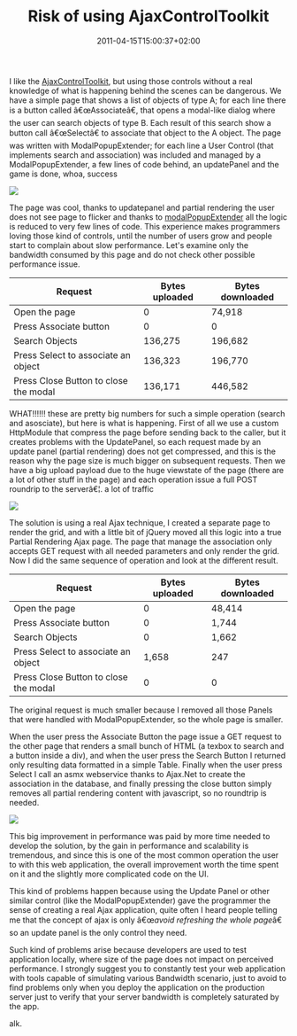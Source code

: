 ﻿---
title: "Risk of using AjaxControlToolkit"
description: ""
date: 2011-04-15T15:00:37+02:00
draft: false
tags: [JQuery]
categories: [JQuery]
---
I like the [AjaxControlToolkit](http://www.asp.net/ajax/ajaxcontroltoolkit/samples/), but using those controls without a real knowledge of what is happening behind the scenes can be dangerous. We have a simple page that shows a list of objects of type A; for each line there is a button called â€œAssociateâ€, that opens a modal-like dialog where the user can search objects of type B. Each result of this search show a button call â€œSelectâ€ to associate that object to the A object. The page was written with ModalPopupExtender; for each line a User Control (that implements search and association) was included and managed by a ModalPopupExtender, a few lines of code behind, an updatePanel and the game is done, whoa, success

![](http://t0.gstatic.com/images?q=tbn:ANd9GcQibTJAPeCu_zm5Joz_TOvY7ahk9uPQMqeTVC06u63QXTNJ5UsZ)

The page was cool, thanks to updatepanel and partial rendering the user does not see page to flicker and thanks to [modalPopupExtender](http://www.codeproject.com/KB/ajax/ModalPopupExtender.aspx) all the logic is reduced to very few lines of code. This experience makes programmers loving those kind of controls, until the number of users grow and people start to complain about slow performance. Let's examine only the bandwidth consumed by this page and do not check other possible performance issue.

|  **Request** |  **Bytes uploaded** |  **Bytes downloaded** |
| --- | --- | --- |
| Open the page | 0 | 74,918 |
| Press Associate button | 0 | 0 |
| Search Objects | 136,275 | 196,682 |
| Press Select to associate an object | 136,323 | 196,770 |
| Press Close Button to close the modal | 136,171 | 446,582 |

WHAT!!!!!! these are pretty big numbers for such a simple operation (search and asosciate), but here is what is happening. First of all we use a custom HttpModule that compress the page before sending back to the caller, but it creates problems with the UpdatePanel, so each request made by an update panel (partial rendering) does not get compressed, and this is the reason why the page size is much bigger on subsequent requests. Then we have a big upload payload due to the huge viewstate of the page (there are a lot of other stuff in the page) and each operation issue a full POST roundrip to the serverâ€¦. a lot of traffic

![](http://t2.gstatic.com/images?q=tbn:ANd9GcT4gyr8L1UZHBLXvXwUPXJ76KwTG0sdt1gJ53ym9itEiFvllq8h)

The solution is using a real Ajax technique, I created a separate page to render the grid, and with a little bit of jQuery moved all this logic into a true Partial Rendering Ajax page. The page that manage the association only accepts GET request with all needed parameters and only render the grid. Now I did the same sequence of operation and look at the different result.

|  **Request** |  **Bytes uploaded** |  **Bytes downloaded** |
| --- | --- | --- |
| Open the page | 0 | 48,414 |
| Press Associate button | 0 | 1,744 |
| Search Objects | 0 | 1,662 |
| Press Select to associate an object | 1,658 | 247 |
| Press Close Button to close the modal | 0 | 0 |

The original request is much smaller because I removed all those Panels that were handled with ModalPopupExtender, so the whole page is smaller.

When the user press the Associate Button the page issue a GET request to the other page that renders a small bunch of HTML (a texbox to search and a button inside a div), and when the user press the Search Button I returned only resulting data formatted in a simple Table. Finally when the user press Select I call an asmx webservice thanks to Ajax.Net to create the association in the database, and finally pressing the close button simply removes all partial rendering content with javascript, so no roundtrip is needed.

![](http://t2.gstatic.com/images?q=tbn:ANd9GcR1Tx0DDYn28wAJrTHBT4FTQ-uwoELfAnUZpOd0-k2ZWQN5UWWcMQ)

This big improvement in performance was paid by more time needed to develop the solution, by the gain in performance and scalability is tremendous, and since this is one of the most common operation the user to with this web application, the overall improvement worth the time spent on it and the slightly more complicated code on the UI.

This kind of problems happen because using the Update Panel or other similar control (like the ModalPopupExtender) gave the programmer the sense of creating a real Ajax application, quite often I heard people telling me that the concept of ajax is only â€œ*avoid refreshing the whole page*â€ so an update panel is the only control they need.

Such kind of problems arise because developers are used to test application locally, where size of the page does not impact on perceived performance. I strongly suggest you to constantly test your web application with tools capable of simulating various Bandwidth scenario, just to avoid to find problems only when you deploy the application on the production server just to verify that your server bandwidth is completely saturated by the app.

alk.
